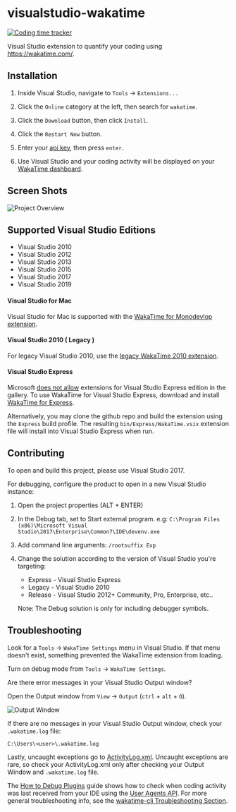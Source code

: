 visualstudio-wakatime
=====================

[![Coding time tracker](https://wakatime.com/badge/github/wakatime/visualstudio-wakatime.svg)](https://wakatime.com/badge/github/wakatime/visualstudio-wakatime)

Visual Studio extension to quantify your coding using https://wakatime.com/.


Installation
------------

1. Inside Visual Studio, navigate to `Tools` → `Extensions...`

2. Click the `Online` category at the left, then search for `wakatime`.

3. Click the `Download` button, then click `Install`.

4. Click the `Restart Now` button.

3. Enter your [api key](https://wakatime.com/settings#apikey), then press `enter`.

4. Use Visual Studio and your coding activity will be displayed on your [WakaTime dashboard](https://wakatime.com).


Screen Shots
------------

![Project Overview](https://wakatime.com/static/img/ScreenShots/Screen-Shot-2016-03-21.png)


Supported Visual Studio Editions
--------------------------------

* Visual Studio 2010
* Visual Studio 2012
* Visual Studio 2013
* Visual Studio 2015
* Visual Studio 2017
* Visual Studio 2019


#### Visual Studio for Mac

Visual Studio for Mac is supported with the [WakaTime for Monodevlop extension][monodevelop].


#### Visual Studio 2010 ( Legacy )

For legacy Visual Studio 2010, use the [legacy WakaTime 2010 extension][legacy extension].


#### Visual Studio Express

Microsoft [does not allow][express article] extensions for Visual Studio Express edition in the gallery.
To use WakaTime for Visual Studio Express, download and install [WakaTime for Express][latest release].

Alternatively, you may clone the github repo and build the extension using the `Express` build profile.
The resulting `bin/Express/WakaTime.vsix` extension file will install into Visual Studio Express when run.


Contributing
------------

To open and build this project, please use Visual Studio 2017.

For debugging, configure the product to open in a new Visual Studio instance:

1. Open the project properties (ALT + ENTER)
2. In the Debug tab, set to Start external program. e.g: ```C:\Program Files (x86)\Microsoft Visual Studio\2017\Enterprise\Common7\IDE\devenv.exe```
3. Add command line arguments: ```/rootsuffix Exp```
4. Change the solution according to the version of Visual Studio you're targeting:
	* Express - Visual Studio Express
	* Legacy - Visual Studio 2010
	* Release - Visual Studio 2012+ Community, Pro, Enterprise, etc..

	Note: The Debug solution is only for including debugger symbols.


[latest release]: https://github.com/wakatime/visualstudio-wakatime/releases/latest
[legacy extension]: https://marketplace.visualstudio.com/items?itemName=WakaTime.WakaTime2010
[express article]: https://visualstudiomagazine.com/articles/2014/05/21/no-extensions-for-visual-studio-express.aspx


Troubleshooting
---------------

Look for a `Tools` → `WakaTime Settings` menu in Visual Studio.
If that menu doesn't exist, something prevented the WakaTime extension from loading.

Turn on debug mode from `Tools` → `WakaTime Settings`.

Are there error messages in your Visual Studio Output window?

Open the Output window from `View` → `Output` (`ctrl` + `alt` + `O`).

![Output Window](https://raw.githubusercontent.com/wakatime/visualstudio-wakatime/master/output-window.png)

If there are no messages in your Visual Studio Output window, check your `.wakatime.log` file:

`C:\Users\<user>\.wakatime.log`

Lastly, uncaught exceptions go to [ActivityLog.xml][activitylog]. Uncaught exceptions are rare, so check your ActivityLog.xml only after checking your Output Window and `.wakatime.log` file.

The [How to Debug Plugins][how to debug] guide shows how to check when coding activity was last received from your IDE using the [User Agents API][user agents api].
For more general troubleshooting info, see the [wakatime-cli Troubleshooting Section][wakatime-cli-help].


[wakatime-cli-help]: https://github.com/wakatime/wakatime#troubleshooting
[how to debug]: https://wakatime.com/faq#debug-plugins
[user agents api]: https://wakatime.com/developers#user_agents
[monodevelop]: https://wakatime.com/help/plugins/monodevelop
[activitylog]: http://blogs.msdn.com/b/visualstudio/archive/2010/02/24/troubleshooting-with-the-activity-log.aspx
